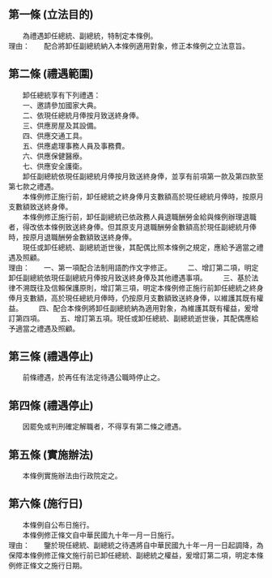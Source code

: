 第一條 (立法目的)
-----------------
　　為禮遇卸任總統、副總統，特制定本條例。  
理由：　　配合將卸任副總統納入本條例適用對象，修正本條例之立法意旨。

第二條 (禮遇範圍)
-----------------
　　卸任總統享有下列禮遇：  
　　一、邀請參加國家大典。  
　　二、依現任總統月俸按月致送終身俸。  
　　三、供應房屋及其設備。  
　　四、供應交通工具。  
　　五、供應處理事務人員及事務費。  
　　六、供應保健醫療。  
　　七、供應安全護衛。  
　　卸任副總統依現任副總統月俸按月致送終身俸，並享有前項第一款及第四款至第七款之禮遇。  
　　本條例修正施行前，卸任總統之終身俸月支數額高於現任總統月俸時，按原月支數額致送終身俸。  
　　本條例修正施行前，卸任副總統已依政務人員退職酬勞金給與條例辦理退職者，得改依本條例致送終身俸。但其原支月退職酬勞金數額高於現任副總統月俸時，按原月退職酬勞金數額致送終身俸。  
　　現任或卸任總統、副總統逝世後，其配偶比照本條例之規定，應給予適當之禮遇及照顧。  
理由：　　一、第一項配合法制用語酌作文字修正。
　　二、增訂第二項，明定卸任副總統依現任副總統月俸按月致送終身俸及其他禮遇事項。
　　三、基於法律不溯既往及信賴保護原則，增訂第三項，明定本條例修正施行前卸任總統之終身俸月支數額，高於現任總統月俸時，仍按原月支數額致送終身俸，以維護其既有權益。
　　四、配合本條例將卸任副總統納為適用對象，為維護其既有權益，爰增訂第四項。
　　五、增訂第五項。現任或卸任總統、副總統逝世後，其配偶應給予適當之禮遇及照顧。

第三條 (禮遇停止)
-----------------
　　前條禮遇，於再任有法定待遇公職時停止之。  


第四條 (禮遇停止)
-----------------
　　因罷免或判刑確定解職者，不得享有第二條之禮遇。  


第五條 (實施辦法)
-----------------
　　本條例實施辦法由行政院定之。  


第六條 (施行日)
---------------
　　本條例自公布日施行。  
　　本條例修正條文自中華民國九十年一月一日施行。  
理由：　　鑒於現任總統、副總統之待遇將自中華民國九十年一月一日起調降，為保障本條例修正條文施行前已卸任總統、副總統之權益，爰增訂第二項，明定本條例修正條文之施行日期。